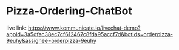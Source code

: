 # Pizza-Ordering-ChatBot
live link: https://www.kommunicate.io/livechat-demo?appId=3a5dfac38ec7cf612467c8fda95accf7d&botIds=orderpizza-9euhy&assignee=orderpizza-9euhy
